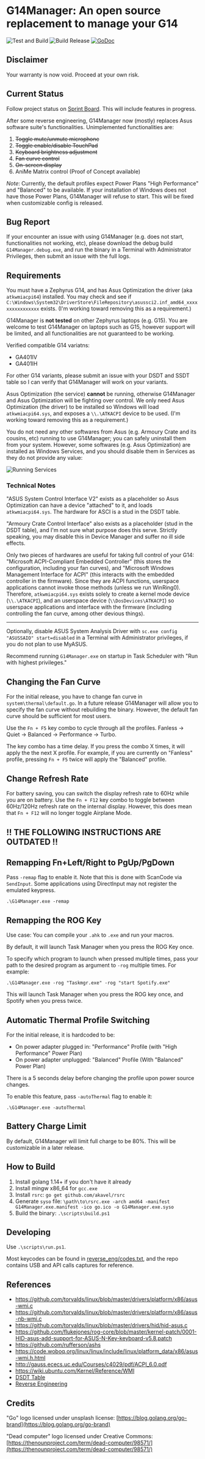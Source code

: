 # G14Manager: An open source replacement to manage your G14

![Test and Build](https://github.com/zllovesuki/G14Manager/workflows/Test%20and%20Build/badge.svg) ![Build Release](https://github.com/zllovesuki/G14Manager/workflows/Build%20Release/badge.svg) [![GoDoc](https://godoc.org/github.com/zllovesuki/G14Manager?status.svg)](https://godoc.org/github.com/zllovesuki/G14Manager)

## Disclaimer

Your warranty is now void. Proceed at your own risk.

## Current Status

Follow project status on [Sprint Board](https://github.com/zllovesuki/G14Manager/projects/1). This will include features in progress.

After some reverse engineering, G14Manager now (mostly) replaces Asus software suite's functionalities. Unimplemented functionalities are:
1. ~~Toggle mute/unmute microphone~~
2. ~~Toggle enable/disable TouchPad~~
3. ~~Keyboard brightness adjustment~~
4. ~~Fan curve control~~
4. ~~On-screen display~~
5. AniMe Matrix control (Proof of Concept available)

_Note_: Currently, the default profiles expect Power Plans "High Performance" and "Balanced" to be available. If your installation of Windows does not have those Power Plans, G14Manager will refuse to start. This will be fixed when customizable config is released.

## Bug Report

If your encounter an issue with using G14Manager (e.g. does not start, functionalities not working, etc), please download the debug build `G14Manager.debug.exe`, and run the binary in a Terminal with Administrator Privileges, then submit an issue with the full logs.

## Requirements

You must have a Zephyrus G14, and has Asus Optimization the driver (aka `atkwmiacpi64`) installed. You may check and see if `C:\Windows\System32\DriverStore\FileRepository\asussci2.inf_amd64_xxxxxxxxxxxxxxxx` exists. (I'm working toward removing this as a requirement.)

G14Manager is **not tested** on other Zephyrus laptops (e.g. G15). You are welcome to test G14Manager on laptops such as G15, however support will be limited, and all functionalities are not guaranteed to be working.

Verified compatible G14 variatns:
- GA401IV
- GA401IH

For other G14 variants, please submit an issue with your DSDT and SSDT table so I can verify that G14Manager will work on your variants.

Asus Optimization (the service) **cannot** be running, otherwise G14Manager and Asus Optimization will be fighting over control. We only need Asus Optimization (the driver) to be installed so Windows will load `atkwmiacpi64.sys`, and exposes a `\\.\ATKACPI` device to be used. (I'm working toward removing this as a requirement.)

You do not need any other softwares from Asus (e.g. Armoury Crate and its cousins, etc) running to use G14Manager; you can safely uninstall them from your system. However, some softwares (e.g. Asus Optimization) are installed as Windows Services, and you should disable them in Services as they do not provide any value:

![Running Services](images/services.png)

### Technical Notes

"ASUS System Control Interface V2" exists as a placeholder so Asus Optimization can have a device "attached" to it, and loads `atkwmiacpi64.sys`. The hardware for ASCI is a stud in the DSDT table.

"Armoury Crate Control Interface" also exists as a placeholder (stud in the DSDT table), and I'm not sure what purpose does this serve. Strictly speaking, you may disable this in Device Manager and suffer no ill side effects.

Only two pieces of hardwares are useful for taking full control of your G14: "Microsoft ACPI-Compliant Embedded Controller" (this stores the configuration, including your fan curves), and "Microsoft Windows Management Interface for ACPI" (this interacts with the embedded controller in the firmware). Since they are ACPI functions, userspace applications cannot invoke those methods (unless we run WinRing0). Therefore, `atkwmiacpi64.sys` exists solely to create a kernel mode device (`\\.\ATKACPI`), and an userspace device (`\\DosDevices\ATKACPI`) so userspace applications and interface with the firmware (including controlling the fan curve, among other devious things).

---

Optionally, disable ASUS System Analysis Driver with `sc.exe config "ASUSSAIO" start=disabled` in a Terminal with Administrator privileges, if you do not plan to use MyASUS.

Recommend running `G14Manager.exe` on startup in Task Scheduler with "Run with highest privileges."

## Changing the Fan Curve

For the initial release, you have to change fan curve in `system\thermal\default.go`. In a future release G14Manager will allow you to specify the fan curve without rebuilding the binary. However, the default fan curve should be sufficient for most users.

Use the `Fn + F5` key combo to cycle through all the profiles. Fanless -> Quiet -> Balanced -> Performance -> Turbo.

The key combo has a time delay. If you press the combo X times, it will apply the the next X profile. For example, if you are currently on "Fanless" profile, pressing `Fn + F5` twice will apply the "Balanced" profile.

## Change Refresh Rate

For battery saving, you can switch the display refresh rate to 60Hz while you are on battery. Use the `Fn + F12` key combo to toggle between 60Hz/120Hz refresh rate on the internal display. However, this does mean that `Fn + F12` will no longer toggle Airplane Mode.

## !! THE FOLLOWING INSTRUCTIONS ARE OUTDATED !!

## Remapping Fn+Left/Right to PgUp/PgDown

Pass `-remap` flag to enable it. Note that this is done with ScanCode via `SendInput`. Some applications using DirectInput may not register the emulated keypress.

```
.\G14Manager.exe -remap
```

## Remapping the ROG Key

Use case: You can compile your `.ahk` to `.exe` and run your macros.

By default, it will launch Task Manager when you press the ROG Key once.

To specify which program to launch when pressed multiple times, pass your path to the desired program as argument to `-rog` multiple times. For example:

```
.\G14Manager.exe -rog "Taskmgr.exe" -rog "start Spotify.exe"
```

This will launch Task Manager when you press the ROG key once, and Spotify when you press twice.

## Automatic Thermal Profile Switching

For the initial release, it is hardcoded to be:

- On power adapter plugged in: "Performance" Profile (with "High Performance" Power Plan)
- On power adapter unplugged: "Balanced" Profile (With "Balanced" Power Plan)

There is a 5 seconds delay before changing the profile upon power source changes.

To enable this feature, pass `-autoThermal` flag to enable it:

```
.\G14Manager.exe -autoThermal
```

## Battery Charge Limit

By default, G14Manager will limit full charge to be 80%. This will be customizable in a later release.

## How to Build

1. Install golang 1.14+ if you don't have it already
2. Install mingw x86_64 for `gcc.exe`
2. Install `rsrc`: `go get github.com/akavel/rsrc`
3. Generate `syso` file: `\path\to\rsrc.exe -arch amd64 -manifest G14Manager.exe.manifest -ico go.ico -o G14Manager.exe.syso`
4. Build the binary: `.\scripts\build.ps1`

## Developing

Use `.\scripts\run.ps1`.

Most keycodes can be found in [reverse_eng/codes.txt](https://github.com/zllovesuki/reverse_engineering/blob/master/G14/codes.txt), and the repo contains USB and API calls captures for reference.

## References

- https://github.com/torvalds/linux/blob/master/drivers/platform/x86/asus-wmi.c
- https://github.com/torvalds/linux/blob/master/drivers/platform/x86/asus-nb-wmi.c
- https://github.com/torvalds/linux/blob/master/drivers/hid/hid-asus.c
- https://github.com/flukejones/rog-core/blob/master/kernel-patch/0001-HID-asus-add-support-for-ASUS-N-Key-keyboard-v5.8.patch
- https://github.com/rufferson/ashs
- https://code.woboq.org/linux/linux/include/linux/platform_data/x86/asus-wmi.h.html
- http://gauss.ececs.uc.edu/Courses/c4029/pdf/ACPI_6.0.pdf
- https://wiki.ubuntu.com/Kernel/Reference/WMI
- [DSDT Table](https://github.com/zllovesuki/reverse_engineering/blob/master/G14/g14-dsdt.dsl)
- [Reverse Engineering](https://github.com/zllovesuki/reverse_engineering/tree/master/G14)

## Credits

"Go" logo licensed under unsplash license: [https://blog.golang.org/go-brand](https://blog.golang.org/go-brand)

"Dead computer" logo licensed under Creative Commons: [https://thenounproject.com/term/dead-computer/98571/](https://thenounproject.com/term/dead-computer/98571/)